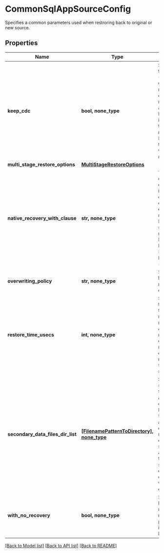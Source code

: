 # CommonSqlAppSourceConfig

Specifies a common parameters used when restroring back to original or new source.

## Properties
Name | Type | Description | Notes
------------ | ------------- | ------------- | -------------
**keep_cdc** | **bool, none_type** | Specifies whether to keep CDC (Change Data Capture) on recovered databases or not. If not passed, this is assumed to be true. If withNoRecovery is passed as true, then this field must not be set to true. Passing this field as true in this scenario will be a invalid request. | [optional] 
**multi_stage_restore_options** | [**MultiStageRestoreOptions**](MultiStageRestoreOptions.md) |  | [optional] 
**native_recovery_with_clause** | **str, none_type** | &#39;with_clause&#39; contains &#39;with clause&#39; to be used in native sql restore command. This is only applicable for database restore of native sql backup. Here user can specify multiple restore options. Example: &#39;WITH BUFFERCOUNT &#x3D; 575, MAXTRANSFERSIZE &#x3D; 2097152&#39;. | [optional] 
**overwriting_policy** | **str, none_type** | Specifies a policy to be used while recovering existing databases. | [optional] 
**restore_time_usecs** | **int, none_type** | Specifies the time in the past to which the Sql database needs to be restored. This allows for granular recovery of Sql databases. If this is not set, the Sql database will be restored from the full/incremental snapshot. | [optional] 
**secondary_data_files_dir_list** | [**[FilenamePatternToDirectory], none_type**](FilenamePatternToDirectory.md) | Specifies the secondary data filename pattern and corresponding direcories of the DB. Secondary data files are optional and are user defined. The recommended file extention for secondary files is \&quot;.ndf\&quot;. If this option is specified and the destination folders do not exist they will be automatically created. | [optional] 
**with_no_recovery** | **bool, none_type** | Specifies the flag to bring DBs online or not after successful recovery. If this is passed as true, then it means DBs won&#39;t be brought online. | [optional] 

[[Back to Model list]](../README.md#documentation-for-models) [[Back to API list]](../README.md#documentation-for-api-endpoints) [[Back to README]](../README.md)


